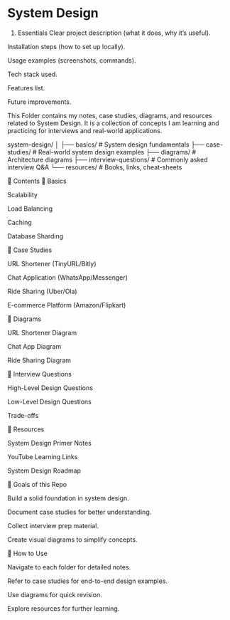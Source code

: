 # System Design
1. Essentials
   Clear project description (what it does, why it’s useful).

Installation steps (how to set up locally).

Usage examples (screenshots, commands).

Tech stack used.

Features list.

Future improvements.

This Folder contains my notes, case studies, diagrams, and resources related to System Design.
It is a collection of concepts I am learning and practicing for interviews and real-world applications.

system-design/
│
├── basics/                 # System design fundamentals
├── case-studies/           # Real-world system design examples
├── diagrams/               # Architecture diagrams
├── interview-questions/    # Commonly asked interview Q&A
└── resources/              # Books, links, cheat-sheets

📑 Contents
🔹 Basics

Scalability

Load Balancing

Caching

Database Sharding

🔹 Case Studies

URL Shortener (TinyURL/Bitly)

Chat Application (WhatsApp/Messenger)

Ride Sharing (Uber/Ola)

E-commerce Platform (Amazon/Flipkart)

🔹 Diagrams

URL Shortener Diagram

Chat App Diagram

Ride Sharing Diagram

🔹 Interview Questions

High-Level Design Questions

Low-Level Design Questions

Trade-offs

🔹 Resources

System Design Primer Notes

YouTube Learning Links

System Design Roadmap

🎯 Goals of this Repo

Build a solid foundation in system design.

Document case studies for better understanding.

Collect interview prep material.

Create visual diagrams to simplify concepts.

📌 How to Use

Navigate to each folder for detailed notes.

Refer to case studies for end-to-end design examples.

Use diagrams for quick revision.

Explore resources for further learning.
